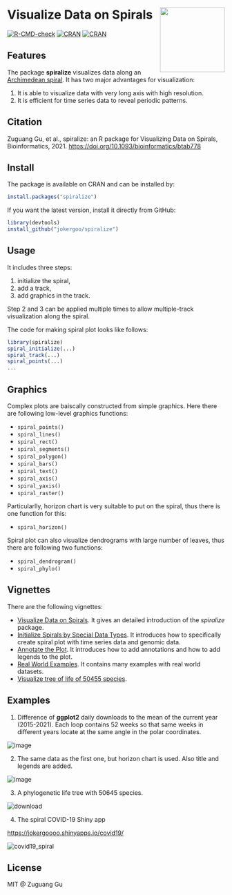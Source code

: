 # Visualize Data on Spirals <img width="150" src="https://user-images.githubusercontent.com/449218/121876090-723e0900-cd09-11eb-8d0d-82fbeeb83997.png" align="right">


[![R-CMD-check](https://github.com/jokergoo/spiral/workflows/R-CMD-check/badge.svg)](https://github.com/jokergoo/spiral/actions)
[![CRAN](https://www.r-pkg.org/badges/version/spiralize)](https://cran.r-project.org/web/packages/spiralize/index.html)
[![CRAN](https://cranlogs.r-pkg.org/badges/grand-total/spiralize)](https://cran.r-project.org/web/packages/spiralize/index.html)


## Features

The package **spiralize** visualizes data along an [Archimedean spiral](https://en.wikipedia.org/wiki/Archimedean_spiral).
It has two major advantages for visualization:

1. It is able to visualize data with very long axis with high resolution.
2. It is efficient for time series data to reveal periodic patterns.

## Citation

Zuguang Gu, et al., spiralize: an R package for Visualizing Data on Spirals, Bioinformatics, 2021. https://doi.org/10.1093/bioinformatics/btab778

## Install

The package is available on CRAN and can be installed by:

```r
install.packages("spiralize")
```

If you want the latest version, install it directly from GitHub:

```r
library(devtools)
install_github("jokergoo/spiralize")
```

## Usage

It includes three steps:

1. initialize the spiral,
2. add a track,
3. add graphics in the track.

Step 2 and 3 can be applied multiple times to allow multiple-track visualization along the spiral.

The code for making spiral plot looks like follows:

```r
library(spiralize)
spiral_initialize(...)
spiral_track(...)
spiral_points(...)
...
```

## Graphics

Complex plots are baiscally constructed from simple graphics. Here there are following low-level graphics functions:

- `spiral_points()`
- `spiral_lines()`
- `spiral_rect()`
- `spiral_segments()`
- `spiral_polygon()`
- `spiral_bars()`
- `spiral_text()`
- `spiral_axis()`
- `spiral_yaxis()`
- `spiral_raster()`

Particularlly, horizon chart is very suitable to put on the spiral, thus there is one function for this:

- `spiral_horizon()`

Spiral plot can also visualize dendrograms with large number of leaves, thus there are following two functions:

- `spiral_dendrogram()`
- `spiral_phylo()` 


## Vignettes

There are the following vignettes:

- [Visualize Data on Spirals](https://jokergoo.github.io/spiralize_vignettes/spiralize.html). It gives an detailed introduction of the _spiralize_ package.
- [Initialize Spirals by Special Data Types](https://jokergoo.github.io/spiralize_vignettes/special_data_type.html). It introduces how to specifically create spiral plot with time series data and genomic data.
- [Annotate the Plot](https://jokergoo.github.io/spiralize_vignettes/annotate.html). It introduces how to add annotations and how to add legends to the plot.
- [Real World Examples](https://jokergoo.github.io/spiralize_vignettes/examples.html). It contains many examples with real world datasets.
- [Visualize tree of life of 50455 species](https://jokergoo.github.io/spiralize_vignettes/tree_of_life.html).


## Examples

1. Difference of **ggplot2** daily downloads to the mean of the current year (2015-2021). Each loop contains 52 weeks so that same weeks in different years locate at the same angle in the polar coordinates.

![image](https://user-images.githubusercontent.com/449218/122206336-8c125400-cea1-11eb-8b0d-2314aede4641.png)

2. The same data as the first one, but horizon chart is used. Also title and legends are added.

![image](https://user-images.githubusercontent.com/449218/122206221-671de100-cea1-11eb-823e-6c48de851667.png)


3. A phylogenetic life tree with 50645 species. 

![download](https://user-images.githubusercontent.com/449218/123804978-fbe6fc80-d8ed-11eb-93d8-d3f83d552dde.png)

4. The spiral COVID-19 Shiny app

https://jokergoooo.shinyapps.io/covid19/

![covid19_spiral](https://user-images.githubusercontent.com/449218/154753102-d66b3588-eca1-471b-bdfe-2c147ed257f5.gif)


## License

MIT @ Zuguang Gu
